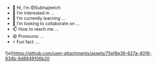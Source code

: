 - 👋 Hi, I’m @Subhajeetch
- 👀 I’m interested in ...
- 🌱 I’m currently learning ...
- 💞️ I’m looking to collaborate on ...
- 📫 How to reach me ...
- 😄 Pronouns: ...
- ⚡ Fun fact: ...


![e](https://github.com/user-attachments/assets/75ef8e39-627a-4016-834b-9d8849106b20
